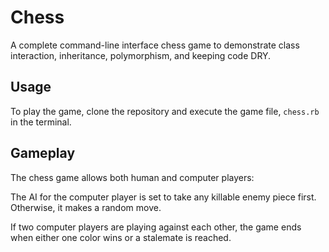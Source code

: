 # Chess

A complete command-line interface chess game to demonstrate class interaction, inheritance, polymorphism, and keeping code DRY.

## Usage

To play the game, clone the repository and execute the game file, `chess.rb` in the terminal.

## Gameplay

The chess game allows both human and computer players:

The AI for the computer player is set to take any killable enemy piece first. Otherwise, it makes a random move.

If two computer players are playing against each other, the game ends when either one color wins or a stalemate is reached.
